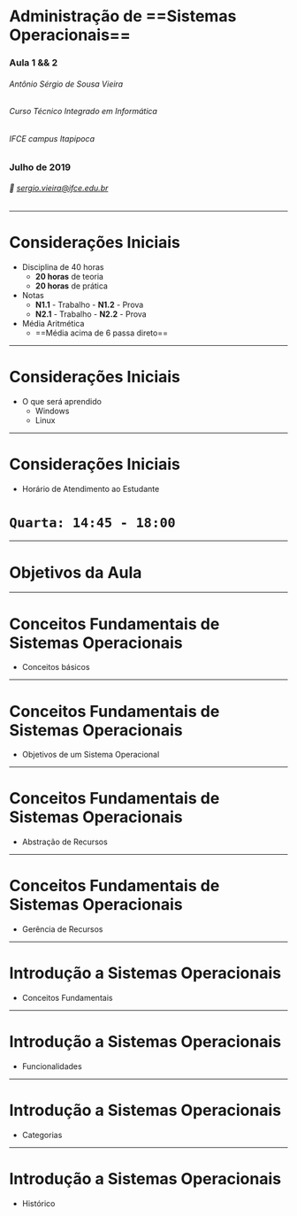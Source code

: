 <!-- $theme: gaia -->

# Administração de ==Sistemas Operacionais==


### Aula 1 && 2

###### Antônio Sérgio de Sousa Vieira
###### Curso Técnico Integrado em Informática
###### IFCE campus Itapipoca
### Julho de 2019
###### :email: sergio.vieira@ifce.edu.br

---
# Considerações Iniciais
- Disciplina de 40 horas
	- **20 horas** de teoria
	- **20 horas** de prática
- Notas
	- **N1.1** - Trabalho - **N1.2** - Prova
	- **N2.1** - Trabalho - **N2.2** - Prova
- Média Aritmética
	- ==Média acima de 6 passa direto==

---
# Considerações Iniciais
- O que será aprendido
	- Windows
	- Linux

---
# Considerações Iniciais
- Horário de Atendimento ao Estudante

# `Quarta: 14:45 - 18:00`

---
# Objetivos da Aula

---
# Conceitos Fundamentais de Sistemas Operacionais
- Conceitos básicos

---
# Conceitos Fundamentais de Sistemas Operacionais
- Objetivos de um Sistema Operacional

---
# Conceitos Fundamentais de Sistemas Operacionais
- Abstração de Recursos

---
# Conceitos Fundamentais de Sistemas Operacionais
- Gerência de Recursos

---
# Introdução a Sistemas Operacionais
- Conceitos Fundamentais

---
# Introdução a Sistemas Operacionais
- Funcionalidades

---
# Introdução a Sistemas Operacionais
- Categorias

---
# Introdução a Sistemas Operacionais
- Histórico
